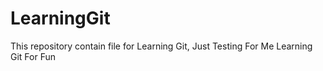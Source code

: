 # LearningGit
This repository contain file for Learning Git, Just Testing For Me
Learning Git For Fun